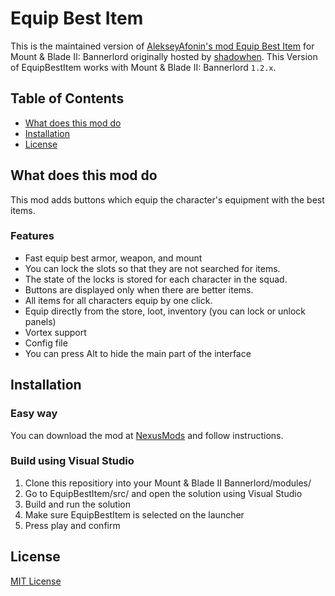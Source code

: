 # Equip Best Item

This is the maintained version of [AlekseyAfonin's mod Equip Best Item](https://github.com/AlekseyAfonin/EquipBestItem) for Mount & Blade II: Bannerlord originally hosted by [shadowhen](https://github.com/shadowhen/EquipBestItem). This Version of EquipBestItem works with Mount & Blade II: Bannerlord `1.2.x`. 

## Table of Contents

* [What does this mod do](#what-does-this-mod-do)
* [Installation](#installation)
* [License](#license)

## What does this mod do

This mod adds buttons which equip the character's equipment with the best items.

### Features

* Fast equip best armor, weapon, and mount
* You can lock the slots so that they are not searched for items.
* The state of the locks is stored for each character in the squad.
* Buttons are displayed only when there are better items.
* All items for all characters equip by one click.
* Equip directly from the store, loot, inventory (you can lock or unlock panels)
* Vortex support
* Config file
* You can press Alt to hide the main part of the interface

## Installation

### Easy way

You can download the mod at [NexusMods](https://www.nexusmods.com/mountandblade2bannerlord/mods/1996)
and follow instructions.

###  Build using Visual Studio
1. Clone this repositiory into your Mount & Blade II Bannerlord/modules/
2. Go to EquipBestItem/src/ and open the solution using Visual Studio
3. Build and run the solution
4. Make sure EquipBestItem is selected on the launcher
5. Press play and confirm

## License

[MIT License](LICENSE)
